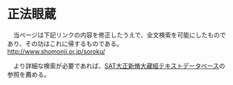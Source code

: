# 正法眼蔵

　当ページは下記リンクの内容を修正したうえで、全文検索を可能にしたものであり、その功はこれに帰するものである。  
http://www.shomonji.or.jp/soroku/

　より詳細な検索が必要であれば、[SAT大正新脩大藏經テキストデータベース](https://21dzk.l.u-tokyo.ac.jp/SAT/)の参照を薦める。